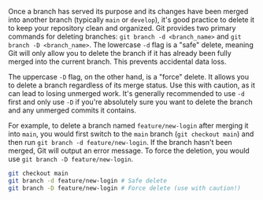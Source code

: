 Once a branch has served its purpose and its changes have been merged into another branch (typically `main` or `develop`), it's good practice to delete it to keep your repository clean and organized. Git provides two primary commands for deleting branches: `git branch -d <branch_name>` and `git branch -D <branch_name>`. The lowercase `-d` flag is a "safe" delete, meaning Git will only allow you to delete the branch if it has already been fully merged into the current branch. This prevents accidental data loss.

The uppercase `-D` flag, on the other hand, is a "force" delete. It allows you to delete a branch regardless of its merge status. Use this with caution, as it can lead to losing unmerged work. It's generally recommended to use `-d` first and only use `-D` if you're absolutely sure you want to delete the branch and any unmerged commits it contains.

For example, to delete a branch named `feature/new-login` after merging it into `main`, you would first switch to the `main` branch (`git checkout main`) and then run `git branch -d feature/new-login`. If the branch hasn't been merged, Git will output an error message. To force the deletion, you would use `git branch -D feature/new-login`.

```bash
git checkout main
git branch -d feature/new-login # Safe delete
git branch -D feature/new-login # Force delete (use with caution!)
```

